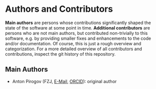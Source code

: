 # Authors and Contributors

**Main authors** are persons whose contributions significantly shaped
the state of the software at some point in time.
**Additional contributors** are persons who are not main authors,
but contributed non-trivially to this software,
e.g. by providing smaller fixes and enhancements to the code and/or documentation.
Of course, this is just a rough overview and categorization.
For a more detailed overview of all contributors and contributions,
inspect the git history of this repository.

## Main Authors
- Anton Pirogov (FZJ, [E-Mail](mailto:a.pirogov@fz-juelich.de), [ORCID](https://orcid.org/0000-0002-5077-7497)): original author

<!--
## Additional Contributions
We would also like to thank the following people for their contributions:

- Name (Affiliation, E-mail, ORCID):
Summary of contribution
-->
